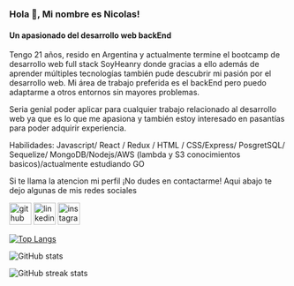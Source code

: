 ### Hola 👋, Mi nombre es Nicolas!
#### Un apasionado del desarrollo web backEnd


Tengo 21 años, resido en Argentina y actualmente termine el bootcamp de desarrollo web full stack SoyHeanry donde gracias a ello además de aprender múltiples tecnologías también pude descubrir mi pasión por el desarrollo web. Mi área de trabajo preferida es el backEnd pero puedo adaptarme a otros entornos sin mayores problemas. 

 Seria genial poder aplicar para cualquier trabajo relacionado al desarrollo web ya que es lo que me apasiona y también estoy interesado en pasantías para poder adquirir experiencia.


Habilidades: Javascript/ React / Redux / HTML / CSS/Express/ PosgretSQL/ Sequelize/ MongoDB/Nodejs/AWS (lambda y S3 conocimientos basicos)/actualmente estudiando GO

Si te llama la atencion mi perfil ¡No dudes en contactarme!
Aqui abajo te dejo algunas de mis redes sociales


[<img src='https://cdn.jsdelivr.net/npm/simple-icons@3.0.1/icons/github.svg' alt='github' height='40'>](https://github.com/alemannc)  [<img src='https://cdn.jsdelivr.net/npm/simple-icons@3.0.1/icons/linkedin.svg' alt='linkedin' height='40'>](https://www.linkedin.com/in/nicolas-castellano-54b22b272/)  [<img src='https://cdn.jsdelivr.net/npm/simple-icons@3.0.1/icons/instagram.svg' alt='instagram' height='40'>](https://www.instagram.com/nicolascaste_/)  

[![Top Langs](https://github-readme-stats.vercel.app/api/top-langs/?username=alemannc)](https://github.com/anuraghazra/github-readme-stats)

![GitHub stats](https://github-readme-stats.vercel.app/api?username=alemannc&show_icons=true)  

![GitHub streak stats](https://streak-stats.demolab.com/?user=alemannc)  


